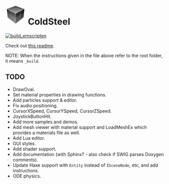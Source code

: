# ![icon](logo.png) ColdSteel

[![build_emscripten](https://github.com/JaviCervera/coldsteel/actions/workflows/build_emscripten.yml/badge.svg)](https://github.com/JaviCervera/coldsteel/actions/workflows/build_emscripten.yml)

Check out [this readme](_build/README.md).

NOTE: When the instructions given in the file above refer to the root folder, it means `_build`.

## TODO

* DrawOval.
* Set material properties in drawing functions.
* Add particles support & editor.
* Fix audio positioning.
* CursorXSpeed, CursorYSpeed, CursorZSpeed.
* JoystickButtonHit.
* Add more samples and demos.
* Add mesh viewer with material support and LoadMeshEx which provides a materials file as well.
* Add Lua editor.
* GUI styles.
* Add shader support.
* Add documentation (with Sphinx? - also check if SWIG parses Doxygen comments).
* Update Haxe support with `Entity` instead of `ISceneNode`, etc, and add instructions.
* ODE physics.
